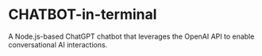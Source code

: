 # CHATBOT-in-terminal
A Node.js-based ChatGPT chatbot that leverages the OpenAI API to enable conversational AI interactions.
